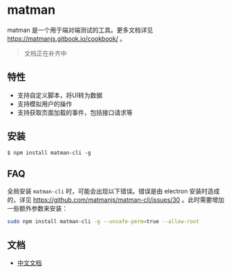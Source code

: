 # matman

matman 是一个用于端对端测试的工具。更多文档详见 https://matmanjs.gitbook.io/cookbook/ 。

> 文档正在补齐中


## 特性

- 支持自定义脚本，将UI转为数据
- 支持模拟用户的操作
- 支持获取页面加载的事件，包括接口请求等

## 安装

```
$ npm install matman-cli -g
```

## FAQ

全局安装 `matman-cli` 时，可能会出现以下错误。错误是由 electron 安装时造成的，详见 https://github.com/matmanjs/matman-cli/issues/30 。此时需要增加一些额外参数来安装：

```bash
sudo npm install matman-cli -g --unsafe-perm=true --allow-root
```

## 文档

- [中文文档](https://matmanjs.gitbook.io/cookbook/)
